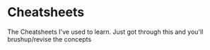 # Cheatsheets
The Cheatsheets I've used to learn.
Just got through this and you'll brushup/revise the concepts
